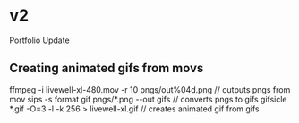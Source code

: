 # v2
Portfolio Update

## Creating animated gifs from movs
ffmpeg -i livewell-xl-480.mov -r 10 pngs/out%04d.png  // outputs pngs from mov
sips -s format gif pngs/*.png --out gifs  // converts pngs to gifs
gifsicle *.gif -O=3 -l -k 256 > livewell-xl.gif  // creates animated gif from gifs
